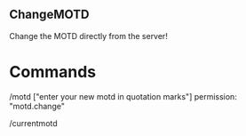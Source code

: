 ## ChangeMOTD
Change the MOTD directly from the server!

# Commands
/motd ["enter your new motd in quotation marks"]
 permission: "motd.change"

/currentmotd 
